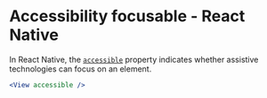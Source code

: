 # Accessibility focusable - React Native

In React Native, the [`accessible`](https://reactnative.dev/docs/accessibility#accessible) property indicates whether assistive technologies can focus on an element.

```jsx
<View accessible />
```
